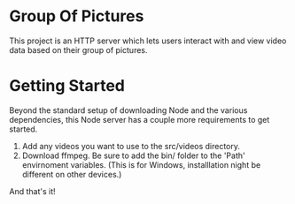 # Group Of Pictures
This project is an HTTP server which lets users interact with and view video data based on their group of pictures. 

# Getting Started
Beyond the standard setup of downloading Node and the various dependencies, this Node server has a couple more requirements to get started.

1. Add any videos you want to use to the src/videos directory.
2. Download ffmpeg. Be sure to add the bin/ folder to the 'Path' envirnoment variables. (This is for Windows, installlation night be different on other devices.)

And that's it!  
